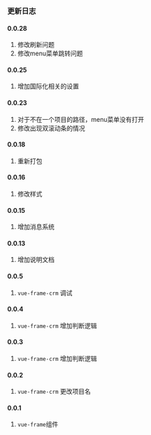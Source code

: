 ### 更新日志

#### 0.0.28
1. 修改刷新问题
2. 修改menu菜单跳转问题

#### 0.0.25
1. 增加国际化相关的设置

#### 0.0.23
1. 对于不在一个项目的路径，menu菜单没有打开
2. 修改出现双滚动条的情况

#### 0.0.18
1. 重新打包

#### 0.0.16
1. 修改样式

#### 0.0.15
1. 增加消息系统

#### 0.0.13
1. 增加说明文档

#### 0.0.5
1. `vue-frame-crm` 调试

#### 0.0.4
1. `vue-frame-crm` 增加判断逻辑

#### 0.0.3
1. `vue-frame-crm` 增加判断逻辑

#### 0.0.2
1. `vue-frame-crm` 更改项目名

#### 0.0.1
1. `vue-frame`组件
